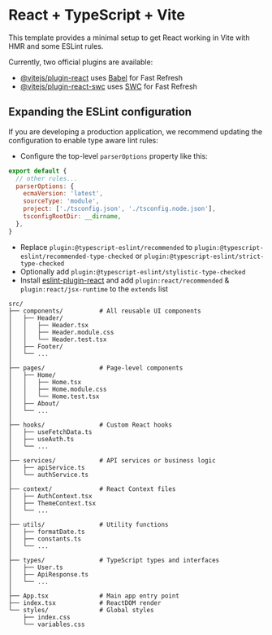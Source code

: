 # React + TypeScript + Vite

This template provides a minimal setup to get React working in Vite with HMR and some ESLint rules.

Currently, two official plugins are available:

- [@vitejs/plugin-react](https://github.com/vitejs/vite-plugin-react/blob/main/packages/plugin-react/README.md) uses [Babel](https://babeljs.io/) for Fast Refresh
- [@vitejs/plugin-react-swc](https://github.com/vitejs/vite-plugin-react-swc) uses [SWC](https://swc.rs/) for Fast Refresh

## Expanding the ESLint configuration

If you are developing a production application, we recommend updating the configuration to enable type aware lint rules:

- Configure the top-level `parserOptions` property like this:

```js
export default {
  // other rules...
  parserOptions: {
    ecmaVersion: 'latest',
    sourceType: 'module',
    project: ['./tsconfig.json', './tsconfig.node.json'],
    tsconfigRootDir: __dirname,
  },
}
```

- Replace `plugin:@typescript-eslint/recommended` to `plugin:@typescript-eslint/recommended-type-checked` or `plugin:@typescript-eslint/strict-type-checked`
- Optionally add `plugin:@typescript-eslint/stylistic-type-checked`
- Install [eslint-plugin-react](https://github.com/jsx-eslint/eslint-plugin-react) and add `plugin:react/recommended` & `plugin:react/jsx-runtime` to the `extends` list

```
src/
├── components/          # All reusable UI components
│   ├── Header/
│   │   ├── Header.tsx
│   │   ├── Header.module.css
│   │   └── Header.test.tsx
│   ├── Footer/
│   └── ...
│
├── pages/               # Page-level components
│   ├── Home/
│   │   ├── Home.tsx
│   │   ├── Home.module.css
│   │   └── Home.test.tsx
│   ├── About/
│   └── ...
│
├── hooks/               # Custom React hooks
│   ├── useFetchData.ts
│   ├── useAuth.ts
│   └── ...
│
├── services/            # API services or business logic
│   ├── apiService.ts
│   └── authService.ts
│
├── context/             # React Context files
│   ├── AuthContext.tsx
│   ├── ThemeContext.tsx
│   └── ...
│
├── utils/               # Utility functions
│   ├── formatDate.ts
│   ├── constants.ts
│   └── ...
│
├── types/               # TypeScript types and interfaces
│   ├── User.ts
│   ├── ApiResponse.ts
│   └── ...
│
├── App.tsx              # Main app entry point
├── index.tsx            # ReactDOM render
└── styles/              # Global styles
    ├── index.css
    └── variables.css

```
